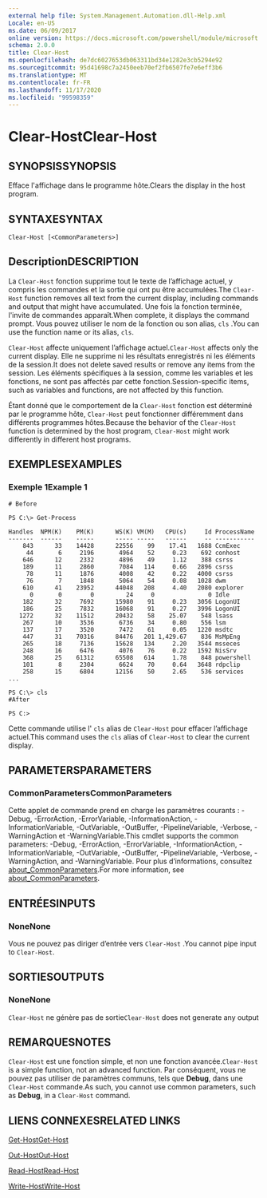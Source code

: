 ```yaml
---
external help file: System.Management.Automation.dll-Help.xml
Locale: en-US
ms.date: 06/09/2017
online version: https://docs.microsoft.com/powershell/module/microsoft.powershell.core/clear-host?view=powershell-7.2&WT.mc_id=ps-gethelp
schema: 2.0.0
title: Clear-Host
ms.openlocfilehash: de7dc6027653db063311bd34e1282e3cb5294e92
ms.sourcegitcommit: 95d41698c7a2450eeb70ef2fb6507fe7e6eff3b6
ms.translationtype: MT
ms.contentlocale: fr-FR
ms.lasthandoff: 11/17/2020
ms.locfileid: "99598359"
---
```

# <span data-ttu-id="5e64d-102">Clear-Host</span><span class="sxs-lookup"><span data-stu-id="5e64d-102">Clear-Host</span></span>

## <span data-ttu-id="5e64d-103">SYNOPSIS</span><span class="sxs-lookup"><span data-stu-id="5e64d-103">SYNOPSIS</span></span>

<span data-ttu-id="5e64d-104">Efface l'affichage dans le programme hôte.</span><span class="sxs-lookup"><span data-stu-id="5e64d-104">Clears the display in the host program.</span></span>

## <span data-ttu-id="5e64d-105">SYNTAXE</span><span class="sxs-lookup"><span data-stu-id="5e64d-105">SYNTAX</span></span>

```
Clear-Host [<CommonParameters>]
```

## <span data-ttu-id="5e64d-106">Description</span><span class="sxs-lookup"><span data-stu-id="5e64d-106">DESCRIPTION</span></span>

<span data-ttu-id="5e64d-107">La `Clear-Host` fonction supprime tout le texte de l’affichage actuel, y compris les commandes et la sortie qui ont pu être accumulées.</span><span class="sxs-lookup"><span data-stu-id="5e64d-107">The `Clear-Host` function removes all text from the current display, including commands and output that might have accumulated.</span></span> <span data-ttu-id="5e64d-108">Une fois la fonction terminée, l'invite de commandes apparaît.</span><span class="sxs-lookup"><span data-stu-id="5e64d-108">When complete, it displays the command prompt.</span></span> <span data-ttu-id="5e64d-109">Vous pouvez utiliser le nom de la fonction ou son alias, `cls` .</span><span class="sxs-lookup"><span data-stu-id="5e64d-109">You can use the function name or its alias, `cls`.</span></span>

<span data-ttu-id="5e64d-110">`Clear-Host` affecte uniquement l’affichage actuel.</span><span class="sxs-lookup"><span data-stu-id="5e64d-110">`Clear-Host` affects only the current display.</span></span> <span data-ttu-id="5e64d-111">Elle ne supprime ni les résultats enregistrés ni les éléments de la session.</span><span class="sxs-lookup"><span data-stu-id="5e64d-111">It does not delete saved results or remove any items from the session.</span></span> <span data-ttu-id="5e64d-112">Les éléments spécifiques à la session, comme les variables et les fonctions, ne sont pas affectés par cette fonction.</span><span class="sxs-lookup"><span data-stu-id="5e64d-112">Session-specific items, such as variables and functions, are not affected by this function.</span></span>

<span data-ttu-id="5e64d-113">Étant donné que le comportement de la `Clear-Host` fonction est déterminé par le programme hôte, `Clear-Host` peut fonctionner différemment dans différents programmes hôtes.</span><span class="sxs-lookup"><span data-stu-id="5e64d-113">Because the behavior of the `Clear-Host` function is determined by the host program, `Clear-Host` might work differently in different host programs.</span></span>

## <span data-ttu-id="5e64d-114">EXEMPLES</span><span class="sxs-lookup"><span data-stu-id="5e64d-114">EXAMPLES</span></span>

### <span data-ttu-id="5e64d-115">Exemple 1</span><span class="sxs-lookup"><span data-stu-id="5e64d-115">Example 1</span></span>

```
# Before

PS C:\> Get-Process

Handles  NPM(K)    PM(K)      WS(K) VM(M)   CPU(s)     Id ProcessName
-------  ------    -----      ----- -----   ------     -- -----------
    843      33    14428      22556    99    17.41   1688 CcmExec
     44       6     2196       4964    52     0.23    692 conhost
    646      12     2332       4896    49     1.12    388 csrss
    189      11     2860       7084   114     0.66   2896 csrss
     78      11     1876       4008    42     0.22   4000 csrss
     76       7     1848       5064    54     0.08   1028 dwm
    610      41    23952      44048   208     4.40   2080 explorer
      0       0        0         24     0               0 Idle
    182      32     7692      15980    91     0.23   3056 LogonUI
    186      25     7832      16068    91     0.27   3996 LogonUI
   1272      32    11512      20432    58    25.07    548 lsass
    267      10     3536       6736    34     0.80    556 lsm
    137      17     3520       7472    61     0.05   1220 msdtc
    447      31    70316      84476   201 1,429.67    836 MsMpEng
    265      18     7136      15628   134     2.20   3544 msseces
    248      16     6476       4076    76     0.22   1592 NisSrv
    368      25    61312      65508   614     1.78    848 powershell
    101       8     2304       6624    70     0.64   3648 rdpclip
    258      15     6804      12156    50     2.65    536 services
...

PS C:\> cls
#After

PS C:>
```

<span data-ttu-id="5e64d-116">Cette commande utilise l' `cls` alias de `Clear-Host` pour effacer l’affichage actuel.</span><span class="sxs-lookup"><span data-stu-id="5e64d-116">This command uses the `cls` alias of `Clear-Host` to clear the current display.</span></span>

## <span data-ttu-id="5e64d-117">PARAMETERS</span><span class="sxs-lookup"><span data-stu-id="5e64d-117">PARAMETERS</span></span>

### <span data-ttu-id="5e64d-118">CommonParameters</span><span class="sxs-lookup"><span data-stu-id="5e64d-118">CommonParameters</span></span>
<span data-ttu-id="5e64d-119">Cette applet de commande prend en charge les paramètres courants : -Debug, -ErrorAction, -ErrorVariable, -InformationAction, -InformationVariable, -OutVariable, -OutBuffer, -PipelineVariable, -Verbose, -WarningAction et -WarningVariable.</span><span class="sxs-lookup"><span data-stu-id="5e64d-119">This cmdlet supports the common parameters: -Debug, -ErrorAction, -ErrorVariable, -InformationAction, -InformationVariable, -OutVariable, -OutBuffer, -PipelineVariable, -Verbose, -WarningAction, and -WarningVariable.</span></span> <span data-ttu-id="5e64d-120">Pour plus d’informations, consultez [about_CommonParameters](https://go.microsoft.com/fwlink/?LinkID=113216).</span><span class="sxs-lookup"><span data-stu-id="5e64d-120">For more information, see [about_CommonParameters](https://go.microsoft.com/fwlink/?LinkID=113216).</span></span>

## <span data-ttu-id="5e64d-121">ENTRÉES</span><span class="sxs-lookup"><span data-stu-id="5e64d-121">INPUTS</span></span>

### <span data-ttu-id="5e64d-122">None</span><span class="sxs-lookup"><span data-stu-id="5e64d-122">None</span></span>

<span data-ttu-id="5e64d-123">Vous ne pouvez pas diriger d’entrée vers `Clear-Host` .</span><span class="sxs-lookup"><span data-stu-id="5e64d-123">You cannot pipe input to `Clear-Host`.</span></span>

## <span data-ttu-id="5e64d-124">SORTIES</span><span class="sxs-lookup"><span data-stu-id="5e64d-124">OUTPUTS</span></span>

### <span data-ttu-id="5e64d-125">None</span><span class="sxs-lookup"><span data-stu-id="5e64d-125">None</span></span>

<span data-ttu-id="5e64d-126">`Clear-Host` ne génère pas de sortie</span><span class="sxs-lookup"><span data-stu-id="5e64d-126">`Clear-Host` does not generate any output</span></span>

## <span data-ttu-id="5e64d-127">REMARQUES</span><span class="sxs-lookup"><span data-stu-id="5e64d-127">NOTES</span></span>

<span data-ttu-id="5e64d-128">`Clear-Host` est une fonction simple, et non une fonction avancée.</span><span class="sxs-lookup"><span data-stu-id="5e64d-128">`Clear-Host` is a simple function, not an advanced function.</span></span> <span data-ttu-id="5e64d-129">Par conséquent, vous ne pouvez pas utiliser de paramètres communs, tels que **Debug**, dans une `Clear-Host` commande.</span><span class="sxs-lookup"><span data-stu-id="5e64d-129">As such, you cannot use common parameters, such as **Debug**, in a `Clear-Host` command.</span></span>

## <span data-ttu-id="5e64d-130">LIENS CONNEXES</span><span class="sxs-lookup"><span data-stu-id="5e64d-130">RELATED LINKS</span></span>

[<span data-ttu-id="5e64d-131">Get-Host</span><span class="sxs-lookup"><span data-stu-id="5e64d-131">Get-Host</span></span>](../Microsoft.PowerShell.Utility/Get-Host.md)

[<span data-ttu-id="5e64d-132">Out-Host</span><span class="sxs-lookup"><span data-stu-id="5e64d-132">Out-Host</span></span>](Out-Host.md)

[<span data-ttu-id="5e64d-133">Read-Host</span><span class="sxs-lookup"><span data-stu-id="5e64d-133">Read-Host</span></span>](../Microsoft.PowerShell.Utility/Read-Host.md)

[<span data-ttu-id="5e64d-134">Write-Host</span><span class="sxs-lookup"><span data-stu-id="5e64d-134">Write-Host</span></span>](../Microsoft.PowerShell.Utility/Write-Host.md)

